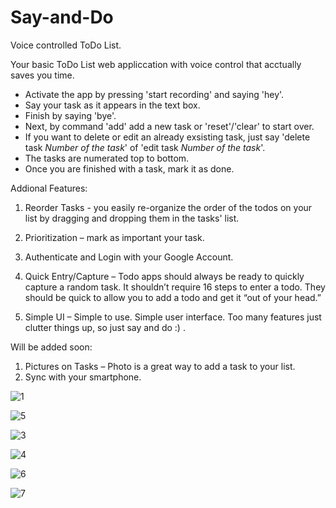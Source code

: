 # Say-and-Do

Voice controlled ToDo List.

Your basic ToDo List web appliccation with voice control that acctually saves you time.



* Activate the app by pressing 'start recording' and saying 'hey'. 
* Say your task as it appears in the text box. 
* Finish by saying 'bye'. 
* Next, by command 'add' add a new task or 'reset'/'clear' to start over.
* If you want to delete or edit an already exsisting task, just say 'delete task *Number of the task*' of 'edit task *Number of the task*'.
* The tasks are numerated top to bottom.
* Once you are finished with a task, mark it as done.



Addional Features:


1. Reorder Tasks - you easily re-organize the order of the todos on your list by dragging and dropping them in the tasks' list.

2. Prioritization – mark as important your task.

3. Authenticate and Login with your Google Account.

4. Quick Entry/Capture – Todo apps should always be ready to quickly  capture a random task. It shouldn’t require 16 steps to enter a todo. They should be quick to allow you to add a todo and get it “out of your head.”

5. Simple UI –  Simple to use. Simple user interface. Too many features just clutter things up, so just say and do :) .



Will be added soon:


1. Pictures on Tasks – Photo is a great way to add a task to your list.
2. Sync with your smartphone.


![1](https://user-images.githubusercontent.com/57936085/151336525-39d66e9c-9d61-4def-9065-99260a7d3ac8.PNG)


![5](https://user-images.githubusercontent.com/57936085/151336582-94cf31ae-d9a5-4bdf-b963-adafc5647ab2.PNG)


![3](https://user-images.githubusercontent.com/57936085/151336696-5bc782ce-624f-42b5-a950-6667b7d65b6d.PNG)


![4](https://user-images.githubusercontent.com/57936085/151336704-2fa37aec-63c9-4b0a-9776-db24b75352dc.PNG)


![6](https://user-images.githubusercontent.com/57936085/151336763-71826972-8168-4797-8566-1ee0e19bc1f3.PNG)


![7](https://user-images.githubusercontent.com/57936085/151336766-b70b54c9-a1bf-4607-8dcd-bcf8d2cedfeb.PNG)
